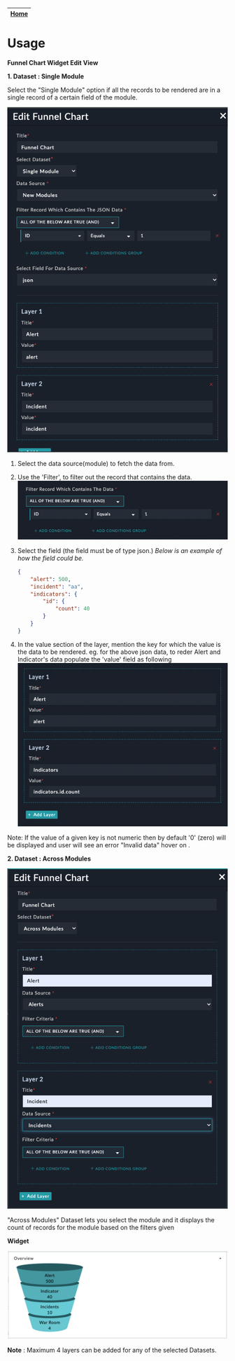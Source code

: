 | [Home](../README.md) |
|--------------------------------------------|

# Usage

**Funnel Chart Widget Edit View**

**1. Dataset : Single Module**

Select the "Single Module" option if all the records to be rendered are in a single record of a certain field of the module.

![](./media/custom-module.png)

1. Select the data source(module) to fetch the data from.
2. Use the 'Filter', to filter out the record that contains the data.  
![](./media/filter-for-single-module.png)
3. Select the field (the field must be of type json.)
    *Below is an example of how the field could be.*
    
    ```JSON 
    {
        "alert": 500,
        "incident": "aa",
        "indicators": {
            "id": {
                "count": 40
            }
        }
    }
    ```
4. In the value section of the layer, mention the key for which the value is the data to be rendered. 
    eg. for the above json data, to reder Alert and Indicator's data populate the 'value' field as following
    ![](./media/custom-module-layer.png)

Note:  If the value of a given key is not numeric then by default '0' (zero) will be displayed and user will see an error "Invalid data" hover on .


**2. Dataset : Across Modules**

![](./media/fsr-modules.png)

"Across Modules" Dataset lets you select the module and it displays the count of records for the module based on the filters given


**Widget**

![](./media/funnel.png)


**Note** : Maximum 4 layers can be added for any of the selected Datasets.